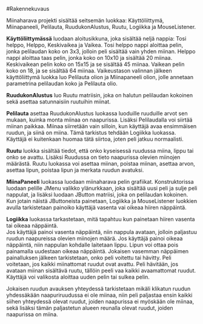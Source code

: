 #Rakennekuvaus

Miinaharava projekti sisältää seitsemän luokkaa: Käyttöliittymä, Miinapaneeli, Pelilauta, RuudukonAlustus, Ruutu, Logiikka ja MouseListener.

**Käyttöliittymässä** luodaan aloitusikkuna, joka sisältää neljä nappia: Tosi helppo, Helppo, Keskivaikea ja Vaikea. 
Tosi helppo nappi aloittaa pelin, jonka pelilaudan koko on 3x3, jolloin peli sisältää vain yhden miinan. Helppo
nappi aloittaa taas pelin, jonka koko on 10x10 ja sisältää 20 miinaa. Keskivaikean pelin koko on 15x15 ja se 
sisältää 45 miinaa. Vaikean pelin koko on 18, ja se sisältää 64 miinaa. Vaikeustason valinnan jälkeen käyttöliittymä luokka luo Pelilauta olion ja Miinapaneeli olion, jolle annetaan parametrina pelilaudan 
koko ja Pelilauta olio. 

**RuudukonAlustus** luo Ruutu matriisin, joka on halutun pelilaudan kokoinen sekä asettaa satunnaisiin ruutuihin miinat.

**Pelilauta** asettaa RuudukonAlustus luokassa luoduille ruuduille arvot sen mukaan, kuinka monta miinaa on naapurissa. Lisäksi Pelilaudalla voi siirtää miinan paikkaa. Miinaa siirretään vain silloin, kun käyttäjä avaa ensimmäisen
ruudun, ja siinä on miina. Tämä tarkistus tehdään Logiikka luokassa. Käyttäjä ei kuitenkaan huomaa tätä siirtoa, joten peli jatkuu normaalisti.

**Ruutu** luokka sisältää tiedot, että onko kyseisessä ruudussa miina, lippu tai onko se avattu. Lisäksi Ruudussa
on tieto naapurissa olevien miinojen määrästä. Ruutu luokassa voi asettaa miinan, poistaa miinan, asettaa arvon,
asettaa lipun, poistaa lipun ja merkata ruudun avatuksi.

**MiinaPaneeli** luokassa luodaan miinaharava pelin grafiikat. Konstruktorissa luodaan pelille JMenu valikko 
ylänurkkaan, joka sisältää uusi peli ja sulje peli nappulat, ja lisäksi luodaan JButton matriisi, joka on pelilaudan kokoinen.
Kun jotain näistä JButtoneista painetaan, Logiikka ja MouseListener luokkien avulla tarkistetaan painoiko käyttäjä vasenta vai oikeaa hiiren näppäintä. 

**Logiikka** luokassa tarkastetaan, mitä tapahtuu kun painetaan hiiren vasenta tai oikeaa näppäintä.  
Jos käyttäjä painoi vasenta näppäintä, niin nappula avataan, jolloin paljastuu ruudun naapureissa olevien miinojen määrä.
Jos käyttäjä painoi oikeaa näppäintä, niin nappulan kohdalle laitetaan lippu. Lipun voi ottaa pois painamalla uudestaan
oikeaa näppäintä. Jokaisen vasemman näppäimen painalluksen jälkeen tarkistetaan, onko peli voitettu tai hävitty.
Peli voitetaan, jos kaikki miinattomat ruudut ovat avattu. Peli hävitään, jos avataan miinan sisältävä ruutu, tällöin
peeli vaa kaikki avaamattomat ruudut. Käyttäjä voi valikosta aloittaa uuden pelin tai sulkea pelin.
  
Jokaisen ruudun avauksen yhteydessä tarkistetaan mikäli klikatun ruudun yhdessäkään naapuriruudussa ei ole miinaa, 
niin peli paljastaa ensin kaikki siihen yhteydessä olevat ruudut, joiden naapurissa ei myöskään ole miinaa, 
sekä lisäksi tämän paljastetun alueen reunalla olevat ruudut, joiden naapurissa on miina.
